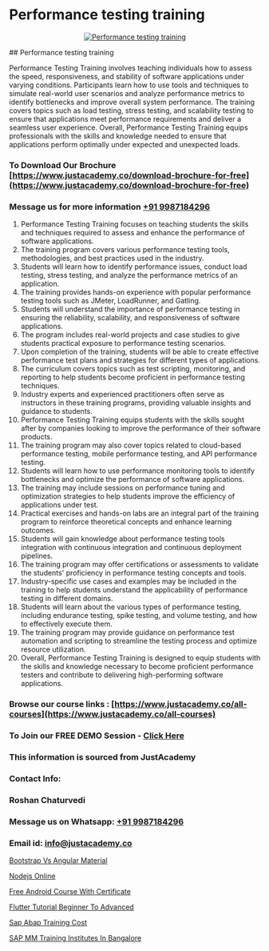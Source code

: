 # Performance testing training

<p align="center">
  <a href="https://justacademy.co/program-detail/software-testing">
    <img src="https://justacademy.co/storage2/program_images/1704700438.webp" alt="Performance testing training">
  </a>
</p>
## Performance testing training

Performance Testing Training involves teaching individuals how to assess the speed, responsiveness, and stability of software applications under varying conditions. Participants learn how to use tools and techniques to simulate real-world user scenarios and analyze performance metrics to identify bottlenecks and improve overall system performance. The training covers topics such as load testing, stress testing, and scalability testing to ensure that applications meet performance requirements and deliver a seamless user experience. Overall, Performance Testing Training equips professionals with the skills and knowledge needed to ensure that applications perform optimally under expected and unexpected loads.
### To Download Our Brochure [https://www.justacademy.co/download-brochure-for-free](https://www.justacademy.co/download-brochure-for-free)
### Message us for more information [+91 9987184296](https://api.whatsapp.com/send?phone=919987184296)
1) Performance Testing Training focuses on teaching students the skills and techniques required to assess and enhance the performance of software applications.
2) The training program covers various performance testing tools, methodologies, and best practices used in the industry.
3) Students will learn how to identify performance issues, conduct load testing, stress testing, and analyze the performance metrics of an application.
4) The training provides hands-on experience with popular performance testing tools such as JMeter, LoadRunner, and Gatling.
5) Students will understand the importance of performance testing in ensuring the reliability, scalability, and responsiveness of software applications.
6) The program includes real-world projects and case studies to give students practical exposure to performance testing scenarios.
7) Upon completion of the training, students will be able to create effective performance test plans and strategies for different types of applications.
8) The curriculum covers topics such as test scripting, monitoring, and reporting to help students become proficient in performance testing techniques.
9) Industry experts and experienced practitioners often serve as instructors in these training programs, providing valuable insights and guidance to students.
10) Performance Testing Training equips students with the skills sought after by companies looking to improve the performance of their software products.
11) The training program may also cover topics related to cloud-based performance testing, mobile performance testing, and API performance testing.
12) Students will learn how to use performance monitoring tools to identify bottlenecks and optimize the performance of software applications.
13) The training may include sessions on performance tuning and optimization strategies to help students improve the efficiency of applications under test.
14) Practical exercises and hands-on labs are an integral part of the training program to reinforce theoretical concepts and enhance learning outcomes.
15) Students will gain knowledge about performance testing tools integration with continuous integration and continuous deployment pipelines.
16) The training program may offer certifications or assessments to validate the students' proficiency in performance testing concepts and tools.
17) Industry-specific use cases and examples may be included in the training to help students understand the applicability of performance testing in different domains.
18) Students will learn about the various types of performance testing, including endurance testing, spike testing, and volume testing, and how to effectively execute them.
19) The training program may provide guidance on performance test automation and scripting to streamline the testing process and optimize resource utilization.
20) Overall, Performance Testing Training is designed to equip students with the skills and knowledge necessary to become proficient performance testers and contribute to delivering high-performing software applications.

### Browse our course links : [https://www.justacademy.co/all-courses](https://www.justacademy.co/all-courses) 
### To Join our FREE DEMO Session - [Click Here](https://www.justacademy.co/register-for-course-demo)


### This information is sourced from JustAcademy
### Contact Info:
### Roshan Chaturvedi
### Message us on Whatsapp: [+91 9987184296](https://api.whatsapp.com/send?phone=919987184296)
### Email id: [info@justacademy.co](mailto:info@justacademy.co)
                
[Bootstrap Vs Angular Material](vhttps://www.linkedin.com/pulse/bootstrap-vs-angular-material-justacademyderby-4fcxe?trackingId=X2zsjKh%2FifjJzzsMGj4Arw%3D%3D)

[Nodejs Online](https://www.linkedin.com/pulse/nodejs-online-software-training-sunnyvale-bu1fc?trackingId=fbZFYMKSyOcGNoZK%2FpSSTA%3D%3D&lipi=urn%3Ali%3Apage%3Ad_flagship3_company_admin%3BM5QnzWJERjun88GkJ%2BYkdw%3D%3D)

[Free Android Course With Certificate](https://medium.com/@mistersumit961/free-android-course-with-certificate-c593830968c8)

[Flutter Tutorial Beginner To Advanced](https://medium.com/@AkashSingh2052/flutter-tutorial-beginner-to-advanced-f8879c1e4bc9)

[Sap Abap Training Cost](https://justacademyin.github.io/justacademy/sap-abap-training-cost)

[SAP MM Training Institutes In Bangalore](https://justacademyin.github.io/Articles/SAP-MM-Training-Institutes-In-Bangalore)

